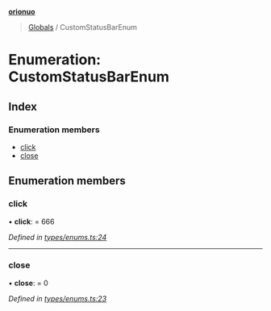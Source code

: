 **[orionuo](../README.md)**

> [Globals](../globals.md) / CustomStatusBarEnum

# Enumeration: CustomStatusBarEnum

## Index

### Enumeration members

* [click](customstatusbarenum.md#click)
* [close](customstatusbarenum.md#close)

## Enumeration members

### click

•  **click**:  = 666

*Defined in [types/enums.ts:24](https://github.com/msviha/orionuo/blob/d630079/src/types/enums.ts#L24)*

___

### close

•  **close**:  = 0

*Defined in [types/enums.ts:23](https://github.com/msviha/orionuo/blob/d630079/src/types/enums.ts#L23)*
